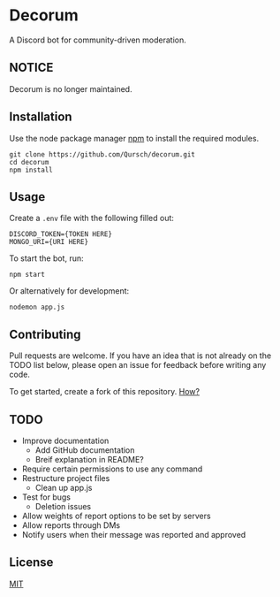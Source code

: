# Decorum

A Discord bot for community-driven moderation.

## NOTICE

Decorum is no longer maintained.

## Installation

Use the node package manager [npm](https://www.npmjs.com/) to install the required modules.

```
git clone https://github.com/Qursch/decorum.git
cd decorum
npm install
```

## Usage

Create a `.env` file with the following filled out:

```
DISCORD_TOKEN={TOKEN HERE}
MONGO_URI={URI HERE}
```
To start the bot, run:
```
npm start
```
Or alternatively for development:
```
nodemon app.js
```

## Contributing

Pull requests are welcome. If you have an idea that is not already on the TODO list below, please open an issue for feedback before writing any code.

To get started, create a fork of this repository.
[How?](https://docs.github.com/en/github/getting-started-with-github/quickstart/fork-a-repo)

## TODO 

- Improve documentation
  - Add GitHub documentation
  - Breif explanation in README?
- Require certain permissions to use any command
- Restructure project files
  - Clean up app.js
- Test for bugs
  - Deletion issues
- Allow weights of report options to be set by servers
- Allow reports through DMs
- Notify users when their message was reported and approved

## License

[MIT](https://choosealicense.com/licenses/mit/)
